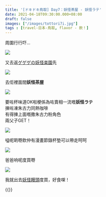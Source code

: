 ```yaml
---
title: '[ドキドキ鳥取] Day7：妖怪茶屋 - 妖怪ラテ'
date: 2021-04-18T09:30:00.000+08:00
draft: false
images: ["/images/tottori7i.jpg"]
tags : [travel-日本-鳥取, flavor - 飲！]
---
```


周圍行行吓...

![](/images/tottori7i1.jpg)

又去返[ゲゲゲの妖怪楽園](https://hidie.net/tottori6m/)先  

![](/images/tottori7i2.jpg)

去佢裡面間**妖怪茶屋**  

![](/images/tottori7i.jpg)

要咗杯味道OK啦梗係為咗賣相一流嘅**妖怪ラテ**  
揀咗凍朱古力同熱咖啡  
有得揀上面嘅撒朱古力粉角色  
兩父子GET！  

![](/images/tottori7i3.jpg)

嗌呢啲嘢飲仲有漫畫節錄杯墊可以帶走呵呵  

![](/images/tottori7i4.jpg)

爸爸响呢度買嘢  

![](/images/tottori7i5.jpg)

我就出去[妖怪饅頭](https://hidie.net/youkai/)度買，好食㗎！  





    
  
{{<tottori>}}  
